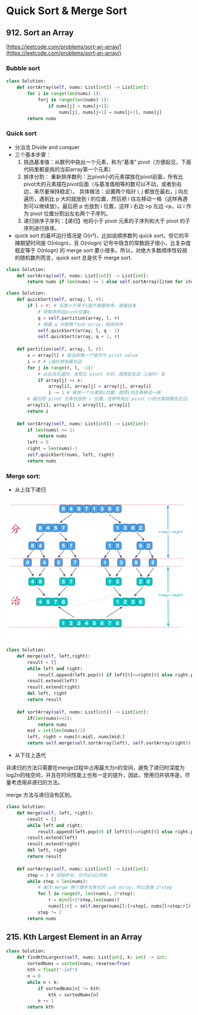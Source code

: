 # Quick Sort & Merge Sort

## 912. Sort an Array

[https://leetcode.com/problems/sort-an-array/](https://leetcode.com/problems/sort-an-array/)

### Bubble sort

```python
class Solution:
    def sortArray(self, nums: List[int]) -> List[int]:
        for i in range(len(nums)-1):
            forj in range(len(nums)-1):
                if nums[j] > nums[j+1]:
                    nums[j], nums[j+1] = nums[j+1], nums[j]
        return nums
```

### Quick sort 

* 分治法 Divide and conquer
* 三个基本步骤：
  1. 挑选基准值：从数列中挑出一个元素，称为“基准” pivot（方便起见，下面代码里都是挑的当前array第一个元素）
  2. 排序分割： 重新排序数列：比pivot小的元素摆放在pivot前面，所有比pivot大的元素摆在pivot后面（与基准值相等的数可以不动，或者到右边，来尽量保持稳定）。 具体做法：设置两个指针 i, j 都放在最右，j 向左遍历，遇到比 p 大的就放到 i 的位置，然后把 i 往左移动一格（这样再遇到可以继续放）。最后把 p 也放到 i 位置，这样 i 右边 &gt;p 左边 &lt;p，以 i 作为 pivot 位置分割出左右两个子序列。
  3. 递归排序子序列：【递归】地将小于 pivot 元素的子序列和大于 pivot 的子序列进行排序。
* quick sort 的最坏运行情况是 O\(n²\)，比如说顺序数列 quick sort。但它的平摊期望时间是 O\(nlogn\)，且 O\(nlogn\) 记号中隐含的常数因子很小，比复杂度稳定等于 O\(nlogn\) 的 merge sort 要小很多。所以，对绝大多数顺序性较弱的随机数列而言，quick sort 总是优于 merge sort.

```python
class Solution:
    def sortArray(self, nums: List[int]) -> List[int]:
        return nums if len(nums) <= 1 else self.sortArray([item for item in nums[1:] if item <= nums[0]]) + [nums[0]] + self.sortArray([item for item in nums[1:] if item > nums[0]])
```

```python
class Solution:
    def quickSort(self, array, l, r):
        if l < r: # 长度小于等于1就不需要排序，直接结束
            # 获取排序后pivot位置q
            q = self.partition(array, l, r)
            # 根据 q 分割两个sub-array，继续排序
            self.quickSort(array, l, q - 1)
            self.quickSort(array, q + 1, r)

    def partition(self, array, l, r):
        x = array[l] # 取当前第一个值作为 pivot value
        i = r # i指针放到最右边
        for j in range(r, l, -1):
            # 从右向左遍历，发现比 pivot 大的，就放到左边（i指针）去
            if array[j] >= x:
                array[i], array[j] = array[j], array[i]
                i -= 1 # 每放一个元素到i位置，就把i向左再移动一格
        # 最后把 pivot 元素也放到 i 位置，这样所有比 pivot 小的元素就都在左边，比它大的在右边
        array[i], array[l] = array[l], array[i]
        return i

    def sortArray(self, nums: List[int]) -> List[int]:
        if len(nums) <= 1:
            return nums
        left = 0
        right = len(nums)-1
        self.quickSort(nums, left, right)
        return nums
```

### Merge sort:

* 从上往下递归

![](.gitbook/assets/image%20%281%29.png)

```python
class Solution:
    def merge(self, left,right):
        result = []
        while left and right:
            result.append(left.pop(0) if left[0]<=right[0] else right.pop(0))
        result.extend(left)
        result.extend(right)
        del left, right
        return result

    def sortArray(self, nums: List[int]) -> List[int]:
        if(len(nums)<=1):
            return nums
        mid = int(len(nums)/2)
        left, right = nums[0:mid], nums[mid:]
        return self.merge(self.sortArray(left), self.sortArray(right))
```

* 从下往上迭代

非递归的方法只需要在merge过程中占用最大为n的空间，避免了递归时深度为log2n的栈空间，并且在时间性能上也有一定的提升，因此，使用归并排序是，尽量考虑用非递归的方法。

merge 方法与递归没有区别。

```python
class Solution:
    def merge(self, left, right):
        result = []
        while left and right:
            result.append(left.pop(0) if left[0]<=right[0] else right.pop(0))
        result.extend(left)
        result.extend(right)
        del left, right
        return result

    def sortArray(self, nums: List[int]) -> List[int]:
        step = 1 # 初始步长，也可以从2开始
        while step < len(nums):
            # 每次 merge 两个跟步长等长的 sub array，所以是跳 2*step
            for l in range(0, len(nums), 2*step): 
                r = min(l+2*step,len(nums))
                nums[l:r] = self.merge(nums[l:l+step], nums[l+step:r])
            step *= 2
        return nums
```

## 215. Kth Largest Element in an Array

```python
class Solution:
    def findKthLargest(self, nums: List[int], k: int) -> int:
        sortedNums = sorted(nums, reverse=True)
        kth = float("-inf")
        n = 0
        while n < k:
            if sortedNums[n] != kth:
                kth = sortedNums[n]
            n += 1
        return kth
```

